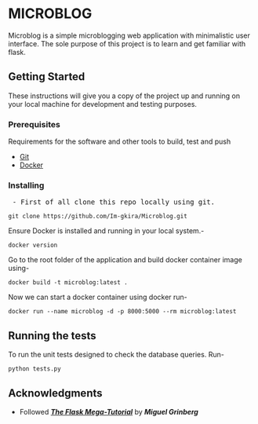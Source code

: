 # MICROBLOG

Microblog is a simple microblogging web application with minimalistic user interface. The sole purpose of this project is to learn and get familiar with flask.

## Getting Started

These instructions will give you a copy of the project up and running on
your local machine for development and testing purposes.

### Prerequisites

Requirements for the software and other tools to build, test and push 
- [Git](https://git-scm.com/download/win)
- [Docker](https://www.docker.com/products/docker-desktop/)

### Installing

<pre> - First of all clone this repo locally using git.</pre>

    git clone https://github.com/Im-gkira/Microblog.git


   Ensure Docker is installed and running in your local system.-

    docker version


   Go to the root folder of the application and build docker container image using-

    docker build -t microblog:latest .

 
   Now we can start a docker container using docker run-

    docker run --name microblog -d -p 8000:5000 --rm microblog:latest

 
## Running the tests

   To run the unit tests designed to check the database queries. Run-

    python tests.py
    

## Acknowledgments

  - Followed ***[The Flask Mega-Tutorial](https://blog.miguelgrinberg.com/post/the-flask-mega-tutorial-part-i-hello-world)*** by ***Miguel Grinberg***

